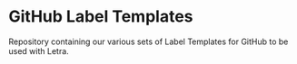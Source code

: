# GitHub Label Templates
Repository containing our various sets of Label Templates for GitHub to be used with Letra.
